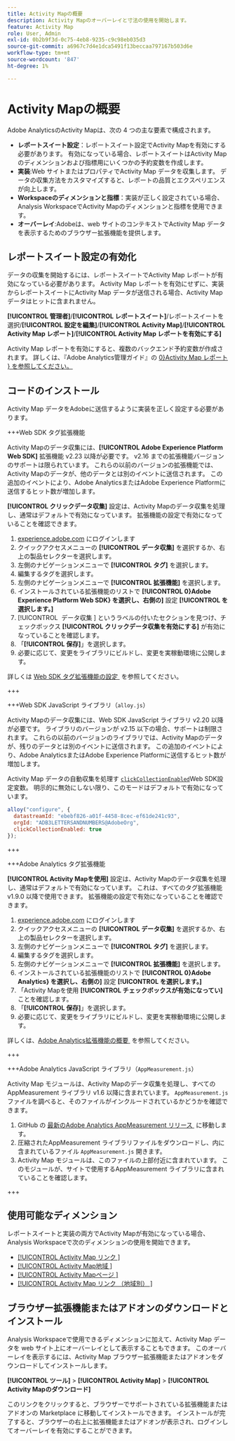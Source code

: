 ```yaml
---
title: Activity Mapの概要
description: Activity Mapのオーバーレイと寸法の使用を開始します。
feature: Activity Map
role: User, Admin
exl-id: 0b2b9f3d-0c75-4eb8-9235-c9c98eb035d3
source-git-commit: a6967c7d4e1dca5491f13beccaa797167b503d6e
workflow-type: tm+mt
source-wordcount: '847'
ht-degree: 1%

---
```


# Activity Mapの概要

Adobe AnalyticsのActivity Mapは、次の 4 つの主な要素で構成されます。

* **レポートスイート設定**：レポートスイート設定でActivity Mapを有効にする必要があります。 有効になっている場合、レポートスイートはActivity Mapのディメンションおよび指標用にいくつかの予約変数を作成します。
* **実装**:Web サイトまたはプロパティでActivity Map データを収集します。 データの収集方法をカスタマイズすると、レポートの品質とエクスペリエンスが向上します。
* **Workspaceのディメンションと指標**：実装が正しく設定されている場合、Analysis WorkspaceでActivity Mapのディメンションと指標を使用できます。
* **オーバーレイ**:Adobeは、web サイトのコンテキストでActivity Map データを表示するためのブラウザー拡張機能を提供します。

## レポートスイート設定の有効化

データの収集を開始するには、レポートスイートでActivity Map レポートが有効になっている必要があります。 Activity Map レポートを有効にせずに、実装からレポートスイートにActivity Map データが送信される場合、Activity Map データはヒットに含まれません。

**[!UICONTROL 管理者]**/**[!UICONTROL レポートスイート]**/レポートスイートを選択/**[!UICONTROL 設定を編集]**/**[!UICONTROL Activity Map]**/**[!UICONTROL Activity Map レポート]**/**[!UICONTROL Activity Map レポートを有効にする]**

Activity Map レポートを有効にすると、複数のバックエンド予約変数が作成されます。 詳しくは、『Adobe Analytics管理ガイド』の [0&rbrace;Activity Map レポート &rbrace; を参照してください。](/help/admin/tools/manage-rs/edit-settings/activity-map.md)

## コードのインストール

Activity Map データをAdobeに送信するように実装を正しく設定する必要があります。

+++Web SDK タグ拡張機能

Activity Mapのデータ収集には、**[!UICONTROL Adobe Experience Platform Web SDK]** 拡張機能 v2.23 以降が必要です。 v2.16 までの拡張機能バージョンのサポートは限られています。 これらの以前のバージョンの拡張機能では、Activity Mapのデータが、他のデータとは別のイベントに送信されます。 この追加のイベントにより、Adobe AnalyticsまたはAdobe Experience Platformに送信するヒット数が増加します。

**[!UICONTROL クリックデータ収集]** 設定は、Activity Mapのデータ収集を処理し、通常はデフォルトで有効になっています。 拡張機能の設定で有効になっていることを確認できます。

1. [experience.adobe.com](https://experience.adobe.com) にログインします
1. クイックアクセスメニューの **[!UICONTROL データ収集]** を選択するか、右上の製品セレクターを選択します。
1. 左側のナビゲーションメニューで **[!UICONTROL タグ]** を選択します。
1. 編集するタグを選択します。
1. 左側のナビゲーションメニューで **[!UICONTROL 拡張機能]** を選択します。
1. インストールされている拡張機能のリストで **[!UICONTROL 0&rbrace;Adobe Experience Platform Web SDK&rbrace; を選択し、右側の]** 設定 **[!UICONTROL を選択します。]**
1. [!UICONTROL &#x200B; データ収集 &#x200B;] というラベルの付いたセクションを見つけ、チェックボックス **[!UICONTROL クリックデータ収集を有効にする]** が有効になっていることを確認します。
1. 「**[!UICONTROL 保存]**」を選択します。
1. 必要に応じて、変更をライブラリにビルドし、変更を実稼動環境に公開します。

詳しくは [Web SDK タグ拡張機能の設定 &#x200B;](https://experienceleague.adobe.com/en/docs/experience-platform/tags/extensions/client/web-sdk/web-sdk-extension-configuration#data-collection) を参照してください。

+++

+++Web SDK JavaScript ライブラリ（`alloy.js`）

Activity Mapのデータ収集には、Web SDK JavaScript ライブラリ v2.20 以降が必要です。 ライブラリのバージョンが v2.15 以下の場合、サポートは制限されます。 これらの以前のバージョンのライブラリでは、Activity Mapのデータが、残りのデータとは別のイベントに送信されます。 この追加のイベントにより、Adobe AnalyticsまたはAdobe Experience Platformに送信するヒット数が増加します。

Activity Map データの自動収集を処理す [`clickCollectionEnabled`](https://experienceleague.adobe.com/en/docs/experience-platform/web-sdk/commands/configure/clickcollectionenabled)Web SDK設定変数。 明示的に無効にしない限り、このモードはデフォルトで有効になっています。

```js
alloy("configure", {
  datastreamId: "ebebf826-a01f-4458-8cec-ef61de241c93",
  orgId: "ADB3LETTERSANDNUMBERS@AdobeOrg",
  clickCollectionEnabled: true
});
```

+++

+++Adobe Analytics タグ拡張機能

**[!UICONTROL Activity Mapを使用]** 設定は、Activity Mapのデータ収集を処理し、通常はデフォルトで有効になっています。 これは、すべてのタグ拡張機能 v1.9.0 以降で使用できます。 拡張機能の設定で有効になっていることを確認できます。

1. [experience.adobe.com](https://experience.adobe.com) にログインします
1. クイックアクセスメニューの **[!UICONTROL データ収集]** を選択するか、右上の製品セレクターを選択します。
1. 左側のナビゲーションメニューで **[!UICONTROL タグ]** を選択します。
1. 編集するタグを選択します。
1. 左側のナビゲーションメニューで **[!UICONTROL 拡張機能]** を選択します。
1. インストールされている拡張機能のリストで **[!UICONTROL 0&rbrace;Adobe Analytics&rbrace; を選択し、右側の]** 設定 **[!UICONTROL を選択します。]**
1. 「Activity Mapを使用 **[!UICONTROL チェックボックスが有効になってい]** ことを確認します。
1. 「**[!UICONTROL 保存]**」を選択します。
1. 必要に応じて、変更をライブラリにビルドし、変更を実稼動環境に公開します。

詳しくは、[Adobe Analytics拡張機能の概要 &#x200B;](https://experienceleague.adobe.com/en/docs/experience-platform/tags/extensions/client/analytics/overview) を参照してください。

+++

+++Adobe Analytics JavaScript ライブラリ（`AppMeasurement.js`）

Activity Map モジュールは、Activity Mapのデータ収集を処理し、すべてのAppMeasurement ライブラリ v1.6 以降に含まれています。 `AppMeasurement.js` ファイルを調べると、そのファイルがインクルードされているかどうかを確認できます。

1. GitHub の [&#x200B; 最新のAdobe Analytics AppMeasurement リリース &#x200B;](https://github.com/adobe/appmeasurement/releases/latest) に移動します。
1. 圧縮されたAppMeasurement ライブラリファイルをダウンロードし、内に含まれているファイル `AppMeasurement.js` 開きます。
1. Activity Map モジュールは、このファイルの上部付近に含まれています。 このモジュールが、サイトで使用するAppMeasurement ライブラリに含まれていることを確認します。

+++

## 使用可能なディメンション

レポートスイートと実装の両方でActivity Mapが有効になっている場合、Analysis Workspaceで次のディメンションの使用を開始できます。

* [[!UICONTROL Activity Map リンク &#x200B;]](/help/components/dimensions/activity-map-link.md)
* [[!UICONTROL Activity Map地域 &#x200B;]](/help/components/dimensions/activity-map-region.md)
* [[!UICONTROL Activity Mapページ &#x200B;]](/help/components/dimensions/activity-map-page.md)
* [[!UICONTROL Activity Map リンク （地域別） &#x200B;]](/help/components/dimensions/activity-map-link-by-region.md)

## ブラウザー拡張機能またはアドオンのダウンロードとインストール

Analysis Workspaceで使用できるディメンションに加えて、Activity Map データを web サイト上にオーバーレイとして表示することもできます。 このオーバーレイを表示するには、Activity Map ブラウザー拡張機能またはアドオンをダウンロードしてインストールします。

**[!UICONTROL ツール]** > **[!UICONTROL Activity Map]** > **[!UICONTROL Activity Mapのダウンロード]**

このリンクをクリックすると、ブラウザーでサポートされている拡張機能またはアドオンの Marketplace に移動してインストールできます。 インストールが完了すると、ブラウザーの右上に拡張機能またはアドオンが表示され、ログインしてオーバーレイを有効にすることができます。
